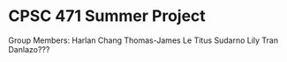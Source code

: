 # CPSC 471 Summer Project
 
Group Members:
Harlan Chang
Thomas-James Le
Titus Sudarno
Lily Tran
Danlazo??? 
